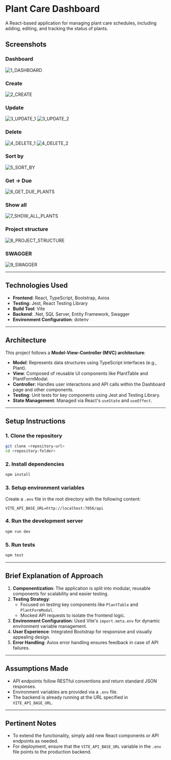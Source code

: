 # Plant Care Dashboard

A React-based application for managing plant care schedules, including adding, editing, and tracking the status of plants.

## Screenshots

### Dashboard
![1_DASHBOARD](./front/public/images/1_DASHBOARD.png)

### Create
![2_CREATE](./front/public/images/2_CREATE.png)

### Update
![3_UPDATE_1](./front/public/images/3_UPDATE_1.png)
![3_UPDATE_2](./front/public/images/3_UPDATE_2.png)

### Delete
![4_DELETE_1](./front/public/images/4_DELETE_1.png)
![4_DELETE_2](./front/public/images/4_DELETE_2.png)

### Sort by
![5_SORT_BY](./front/public/images/5_SORT_BY.png)

### Get -> Due
![6_GET_DUE_PLANTS](./front/public/images/6_GET_DUE_PLANTS.png)

### Show all
![7_SHOW_ALL_PLANTS](./front/public/images/7_SHOW_ALL_PLANTS.png)

### Project structure
![8_PROJECT_STRUCTURE](./front/public/images/8_PROJECT_STRUCTURE.png)

### SWAGGER
![9_SWAGGER](./front/public/images/9_SWAGGER.png)


---

## Technologies Used

- **Frontend**: React, TypeScript, Bootstrap, Axios
- **Testing**: Jest, React Testing Library
- **Build Tool**: Vite
- **Backend**: .Net, SQL Server, Entity Framework, Swagger
- **Environment Configuration**: dotenv

---

## Architecture

This project follows a **Model-View-Controller (MVC)  architecture**:
- **Model**: Represents data structures using TypeScript interfaces (e.g., Plant).
- **View**: Composed of reusable UI components like PlantTable and PlantFormModal.
- **Controller**: Handles user interactions and API calls within the Dashboard page and other components.
- **Testing**: Unit tests for key components using Jest and Testing Library.
- **State Management**: Managed via React's `useState` and `useEffect`.

---

## Setup Instructions

### 1. Clone the repository
```bash
git clone <repository-url>
cd <repository-folder>
```

### 2. Install dependencies
```bash
npm install
```

### 3. Setup environment variables
Create a `.env` file in the root directory with the following content:
```
VITE_API_BASE_URL=http://localhost:7056/api
```

### 4. Run the development server
```bash
npm run dev
```

### 5. Run tests
```bash
npm test
```

---

## Brief Explanation of Approach

1. **Componentization**: The application is split into modular, reusable components for scalability and easier testing.
2. **Testing Strategy**:
   - Focused on testing key components like `PlantTable` and `PlantFormModal`.
   - Mocked API requests to isolate the frontend logic.
3. **Environment Configuration**: Used Vite's `import.meta.env` for dynamic environment variable management.
4. **User Experience**: Integrated Bootstrap for responsive and visually appealing design.
5. **Error Handling**: Axios error handling ensures feedback in case of API failures.

---

## Assumptions Made

- API endpoints follow RESTful conventions and return standard JSON responses.
- Environment variables are provided via a `.env` file.
- The backend is already running at the URL specified in `VITE_API_BASE_URL`.

---

## Pertinent Notes

- To extend the functionality, simply add new React components or API endpoints as needed.
- For deployment, ensure that the `VITE_API_BASE_URL` variable in the `.env` file points to the production backend.

